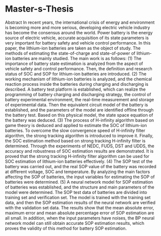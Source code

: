 # Master-s-Thesis

Abstract
In recent years, the international crisis of energy and environment is becoming more and more serious, developing electric vehicle industry has become the consensus around the world. Power battery is the energy source of electric vehicle, accurate acquisition of its state parameters is very important for battery safety and vehicle control performance. In this paper, the lithium-ion batteries are taken as the object of study. The methods of estimating the state-of-charge and state-of-power of lithium-ion batteries are mainly studied. The main work is as follows:
(1) The importance of battery state estimation is analyzed from the aspect of vehicle safety and control performance. Then, the definition and research status of SOC and SOP for lithium-ion batteries are introduced.
(2) The working mechanism of lithium-ion batteries is analyzed, and the chemical reaction process inside the batteries during charging and discharging is described. A battery test platform is established, which can realize the programming of battery charging and discharging strategy, the control of battery experimental environment, the real-time measurement and storage of experimental data. Then the equivalent circuit model of the battery is established, and the parameters of the model are identified offline through the battery test. Based on this physical model, the state space equation of the battery was deduced.
(3) The process of H-infinity algorithm based on game theory is deduced and applied to estimate the SOC of lithium-ion batteries. To overcome the slow convergence speed of H-infinity filter algorithm, the strong tracking algorithm is introduced to improve it. Finally, the SOC estimation method based on strong tracking H-infinity filter is determined. Through the experiments of NEDC, FUDS, DST and UDDS, the accuracy and robustness of SOC estimation results are demonstrated. It is proved that the strong tracking H-infinity filter algorithm can be used for SOC estimation of lithium-ion batteries effectively.
(4) The SOP test of the battery was carried out, and the real SOP value of the battery was recorded at different voltage, SOC and temperature. By analyzing the main factors affecting the SOP of batteries, the input variables for estimating the SOP of batteries were determined. 
(5) A neural network model for SOP estimation of batteries was established, and the structure and main parameters of the model were determined. The SOP test data of batteries are divided into training set and verification set. The model is trained with the training set data, and then the SOP estimation results of the neural network are verified with the validation set data. The results show that the mean absolute error, maximum error and mean absolute percentage error of SOP estimation are all small. In addition, when the input parameters have noises, the BP neural network model can still obtain accurate SOP estimation results, which proves the validity of this method for battery SOP estimation.
